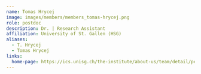 ```yaml
---
name: Tomas Hrycej
image: images/members/members_tomas-hrycej.png
role: postdoc
description: Dr. | Research Assistant
affiliation: University of St. Gallen (HSG)
aliases:
  - T. Hrycej
  - Tomas Hrycej
links:
  home-page: https://ics.unisg.ch/the-institute/about-us/team/detail/person-id/4fb70865-6475-446c-bc7b-599d694d0685/
---
```


